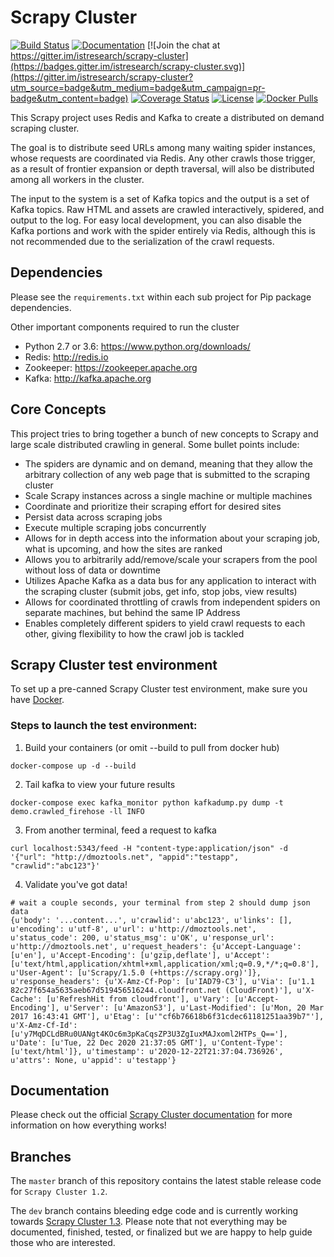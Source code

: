 # Scrapy Cluster

[![Build Status](https://travis-ci.org/istresearch/scrapy-cluster.svg?branch=dev)](https://travis-ci.org/istresearch/scrapy-cluster) [![Documentation](https://readthedocs.org/projects/scrapy-cluster/badge/?version=dev)](http://scrapy-cluster.readthedocs.io/en/dev/) [![Join the chat at https://gitter.im/istresearch/scrapy-cluster](https://badges.gitter.im/istresearch/scrapy-cluster.svg)](https://gitter.im/istresearch/scrapy-cluster?utm_source=badge&utm_medium=badge&utm_campaign=pr-badge&utm_content=badge) [![Coverage Status](https://coveralls.io/repos/github/istresearch/scrapy-cluster/badge.svg?branch=dev)](https://coveralls.io/github/istresearch/scrapy-cluster?branch=dev) [![License](https://img.shields.io/badge/license-MIT-blue.svg)](https://github.com/istresearch/scrapy-cluster/blob/dev/LICENSE) [![Docker Pulls](https://img.shields.io/docker/pulls/istresearch/scrapy-cluster.svg)](https://hub.docker.com/r/istresearch/scrapy-cluster/)

This Scrapy project uses Redis and Kafka to create a distributed on demand scraping cluster.

The goal is to distribute seed URLs among many waiting spider instances, whose requests are coordinated via Redis. Any other crawls those trigger, as a result of frontier expansion or depth traversal, will also be distributed among all workers in the cluster.

The input to the system is a set of Kafka topics and the output is a set of Kafka topics. Raw HTML and assets are crawled interactively, spidered, and output to the log. For easy local development, you can also disable the Kafka portions and work with the spider entirely via Redis, although this is not recommended due to the serialization of the crawl requests.

## Dependencies

Please see the ``requirements.txt`` within each sub project for Pip package dependencies.

Other important components required to run the cluster

- Python 2.7 or 3.6: https://www.python.org/downloads/
- Redis: http://redis.io
- Zookeeper: https://zookeeper.apache.org
- Kafka: http://kafka.apache.org

## Core Concepts

This project tries to bring together a bunch of new concepts to Scrapy and large scale distributed crawling in general. Some bullet points include:

- The spiders are dynamic and on demand, meaning that they allow the arbitrary collection of any web page that is submitted to the scraping cluster
- Scale Scrapy instances across a single machine or multiple machines
- Coordinate and prioritize their scraping effort for desired sites
- Persist data across scraping jobs
- Execute multiple scraping jobs concurrently
- Allows for in depth access into the information about your scraping job, what is upcoming, and how the sites are ranked
- Allows you to arbitrarily add/remove/scale your scrapers from the pool without loss of data or downtime
- Utilizes Apache Kafka as a data bus for any application to interact with the scraping cluster (submit jobs, get info, stop jobs, view results)
- Allows for coordinated throttling of crawls from independent spiders on separate machines, but behind the same IP Address
- Enables completely different spiders to yield crawl requests to each other, giving flexibility to how the crawl job is tackled

## Scrapy Cluster test environment

To set up a pre-canned Scrapy Cluster test environment, make sure you have [Docker](https://www.docker.com/).

### Steps to launch the test environment:
1. Build your containers (or omit --build to pull from docker hub)
```
docker-compose up -d --build
```
2. Tail kafka to view your future results
```
docker-compose exec kafka_monitor python kafkadump.py dump -t demo.crawled_firehose -ll INFO
```
3. From another terminal, feed a request to kafka
```
curl localhost:5343/feed -H "content-type:application/json" -d '{"url": "http://dmoztools.net", "appid":"testapp", "crawlid":"abc123"}'
```
4. Validate you've got data!
```
# wait a couple seconds, your terminal from step 2 should dump json data
{u'body': '...content...', u'crawlid': u'abc123', u'links': [], u'encoding': u'utf-8', u'url': u'http://dmoztools.net', u'status_code': 200, u'status_msg': u'OK', u'response_url': u'http://dmoztools.net', u'request_headers': {u'Accept-Language': [u'en'], u'Accept-Encoding': [u'gzip,deflate'], u'Accept': [u'text/html,application/xhtml+xml,application/xml;q=0.9,*/*;q=0.8'], u'User-Agent': [u'Scrapy/1.5.0 (+https://scrapy.org)']}, u'response_headers': {u'X-Amz-Cf-Pop': [u'IAD79-C3'], u'Via': [u'1.1 82c27f654a5635aeb67d519456516244.cloudfront.net (CloudFront)'], u'X-Cache': [u'RefreshHit from cloudfront'], u'Vary': [u'Accept-Encoding'], u'Server': [u'AmazonS3'], u'Last-Modified': [u'Mon, 20 Mar 2017 16:43:41 GMT'], u'Etag': [u'"cf6b76618b6f31cdec61181251aa39b7"'], u'X-Amz-Cf-Id': [u'y7MqDCLdBRu0UANgt4KOc6m3pKaCqsZP3U3ZgIuxMAJxoml2HTPs_Q=='], u'Date': [u'Tue, 22 Dec 2020 21:37:05 GMT'], u'Content-Type': [u'text/html']}, u'timestamp': u'2020-12-22T21:37:04.736926', u'attrs': None, u'appid': u'testapp'}
```
## Documentation

Please check out the official [Scrapy Cluster documentation](https://scrapy-cluster.readthedocs.io/en/dev/) for more information on how everything works!

## Branches

The `master` branch of this repository contains the latest stable release code for `Scrapy Cluster 1.2`.

The `dev` branch contains bleeding edge code and is currently working towards [Scrapy Cluster 1.3](https://github.com/istresearch/scrapy-cluster/milestone/3). Please note that not everything may be documented, finished, tested, or finalized but we are happy to help guide those who are interested.
